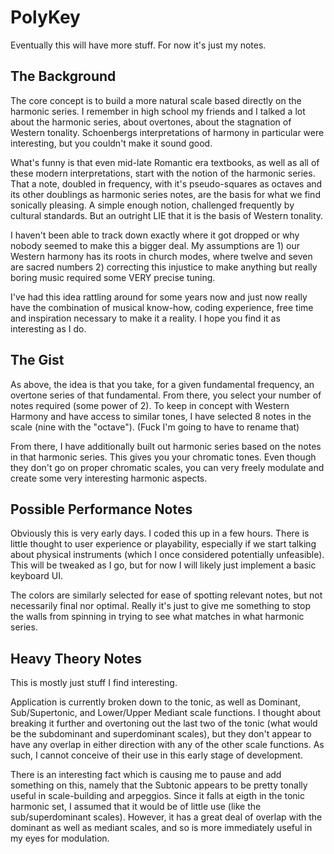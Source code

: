 # PolyKey
Eventually this will have more stuff. For now it's just my notes.

## The Background
The core concept is to build a more natural scale based directly on the harmonic series. I remember in high school my friends and I talked a lot about the harmonic series, about overtones, about the stagnation of Western tonality. Schoenbergs interpretations of harmony in particular were interesting, but you couldn't make it sound good.

What's funny is that even mid-late Romantic era textbooks, as well as all of these modern interpretations, start with the notion of the harmonic series. That a note, doubled in frequency, with it's pseudo-squares as octaves and its other doublings as harmonic series notes, are the basis for what we find sonically pleasing. A simple enough notion, challenged frequently by cultural standards. But an outright LIE that it is the basis of Western tonality.

I haven't been able to track down exactly where it got dropped or why nobody seemed to make this a bigger deal. My assumptions are 1) our Western harmony has its roots in church modes, where twelve and seven are sacred numbers 2) correcting this injustice to make anything but really boring music required some VERY precise tuning.

I've had this idea rattling around for some years now and just now really have the combination of musical know-how, coding experience, free time and inspiration necessary to make it a reality. I hope you find it as interesting as I do.

## The Gist
As above, the idea is that you take, for a given fundamental frequency, an overtone series of that fundamental. From there, you select your number of notes required (some power of 2). To keep in concept with Western Harmony and have access to similar tones, I  have selected 8 notes in the scale (nine with the "octave"). (Fuck I'm going to have to rename that)

From there, I have additionally built out harmonic series based on the notes in that harmonic series. This gives you your chromatic tones. Even though they don't go on proper chromatic scales, you can very freely modulate and create some very interesting harmonic aspects.

## Possible Performance Notes
Obviously this is very early days. I coded this up in a few hours. There is little thought to user experience or playability, especially if we start talking about physical instruments (which I once considered potentially unfeasible). This will be tweaked as I go, but for now I will likely just implement a basic keyboard UI.

The colors are similarly selected for ease of spotting relevant notes, but not necessarily final nor optimal. Really it's just to give me something to stop the walls from spinning in trying to see what matches in what harmonic series.

## Heavy Theory Notes
This is mostly just stuff I find interesting.

Application is currently broken down to the tonic, as well as Dominant, Sub/Supertonic, and Lower/Upper Mediant scale functions. I thought about breaking it further and overtoning out the last two of the tonic (what would be the subdominant and superdominant scales), but they don't appear to have any overlap in either direction with any of the other scale functions. As such, I cannot conceive of their use in this early stage of development.

There is an interesting fact which is causing me to pause and add something on this, namely that the Subtonic appears to be pretty tonally useful in scale-building and arpeggios. Since it falls at eigth in the tonic harmonic set, I assumed that it would be of little use (like the sub/superdominant scales). However, it has a great deal of overlap with the dominant as well as mediant scales, and so is more immediately useful in my eyes for modulation.